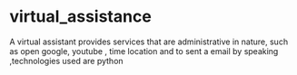 # virtual_assistance
A virtual assistant provides services that are administrative in nature, such as open google, youtube , time location and to sent a email by speaking ,technologies used are python

